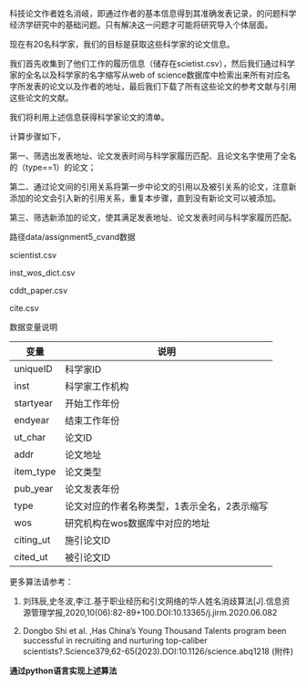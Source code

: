 科技论文作者姓名消岐，即通过作者的基本信息得到其准确发表记录，的问题科学经济学研究中的基础问题。只有解决这一问题才可能将研究导入个体层面。

现在有20名科学家，我们的目标是获取这些科学家的论文信息。

我们首先收集到了他们工作的履历信息（储存在scietist.csv），然后我们通过科学家的全名以及科学家的名字缩写从web of science数据库中检索出来所有对应名字所发表的论文以及作者的地址，最后我们下载了所有这些论文的参考文献与引用这些论文的文献。

我们将利用上述信息获得科学家论文的清单。

计算步骤如下，

第一、筛选出发表地址、论文发表时间与科学家履历匹配、且论文名字使用了全名的（type==1）的论文；

第二、通过论文间的引用关系将第一步中论文的引用以及被引关系的论文，注意新添加的论文会引入新的引用关系，重复本步骤，直到没有新论文可以被添加。

第三、筛选新添加的论文，使其满足发表地址、论文发表时间与科学家履历匹配。

路径data/assignment5_cvand数据

scientist.csv

inst_wos_dict.csv

cddt_paper.csv

cite.csv

数据变量说明

|变量|	说明|
|-----|-----|
|uniqueID	|科学家ID|
|inst|科学家工作机构|
|startyear	|开始工作年份|
|endyear|结束工作年份|
|ut_char|	论文ID|
|addr|	论文地址|
|item_type|	论文类型|
|pub_year|	论文发表年份|
|type	|论文对应的作者名称类型，1表示全名，2表示缩写|
|wos	|研究机构在wos数据库中对应的地址|
|citing_ut|	施引论文ID|
|cited_ut	|被引论文ID|

更多算法请参考：

1. 刘玮辰,史冬波,李江.基于职业经历和引文网络的华人姓名消歧算法[J].信息资源管理学报,2020,10(06):82-89+100.DOI:10.13365/j.jirm.2020.06.082

2. Dongbo Shi et al. ,Has China’s Young Thousand Talents program been successful in recruiting and nurturing top-caliber scientists?.Science379,62-65(2023).DOI:10.1126/science.abq1218 (附件)

**通过python语言实现上述算法**
